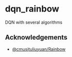 # dqn_rainbow
DQN with several algorithms

## Acknowledgements
* [@cmusjtuliuyuan/Rainbow](https://github.com/cmusjtuliuyuan/RainBow/tree/252f7ef80823b0d52b2992e05b38c9cbd7aed72b)
